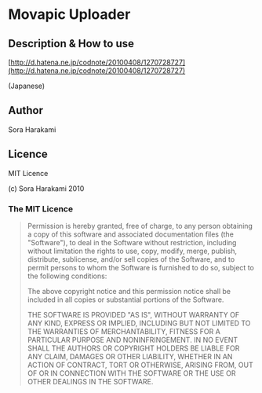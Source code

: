 # Movapic Uploader

## Description & How to use

[http://d.hatena.ne.jp/codnote/20100408/1270728727](http://d.hatena.ne.jp/codnote/20100408/1270728727)

(Japanese)

## Author

Sora Harakami

## Licence

MIT Licence

(c) Sora Harakami 2010

### The MIT Licence

>Permission is hereby granted, free of charge, to any person obtaining a copy
>of this software and associated documentation files (the "Software"), to deal
>in the Software without restriction, including without limitation the rights
>to use, copy, modify, merge, publish, distribute, sublicense, and/or sell
>copies of the Software, and to permit persons to whom the Software is
>furnished to do so, subject to the following conditions:
>
>The above copyright notice and this permission notice shall be included in
>all copies or substantial portions of the Software.
>
>THE SOFTWARE IS PROVIDED "AS IS", WITHOUT WARRANTY OF ANY KIND, EXPRESS OR
>IMPLIED, INCLUDING BUT NOT LIMITED TO THE WARRANTIES OF MERCHANTABILITY,
>FITNESS FOR A PARTICULAR PURPOSE AND NONINFRINGEMENT. IN NO EVENT SHALL THE
>AUTHORS OR COPYRIGHT HOLDERS BE LIABLE FOR ANY CLAIM, DAMAGES OR OTHER
>LIABILITY, WHETHER IN AN ACTION OF CONTRACT, TORT OR OTHERWISE, ARISING FROM,
>OUT OF OR IN CONNECTION WITH THE SOFTWARE OR THE USE OR OTHER DEALINGS IN
>THE SOFTWARE.
